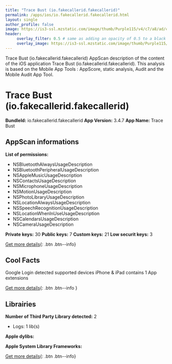 ```yaml
---
title: "Trace Bust (io.fakecallerid.fakecallerid)"
permalink: /apps/ios/io.fakecallerid.fakecallerid.html
layout: single
author_profile: false
image: https://is3-ssl.mzstatic.com/image/thumb/Purple115/v4/c7/a8/ad/c7a8ad8d-3a8b-86d9-43b3-7992f8a0b690/AppIcon-0-0-1x_U007emarketing-0-0-0-7-0-0-sRGB-0-0-0-GLES2_U002c0-512MB-85-220-0-0.png/512x512bb.jpg
header: 
     overlay_filter: 0.5 # same as adding an opacity of 0.5 to a black background
     overlay_image: https://is3-ssl.mzstatic.com/image/thumb/Purple115/v4/c7/a8/ad/c7a8ad8d-3a8b-86d9-43b3-7992f8a0b690/AppIcon-0-0-1x_U007emarketing-0-0-0-7-0-0-sRGB-0-0-0-GLES2_U002c0-512MB-85-220-0-0.png/512x512bb.jpg
---
```

Trace Bust (io.fakecallerid.fakecallerid) AppScan description of the content of the iOS application Trace Bust (io.fakecallerid.fakecallerid). This analysis is based on the Mobile App Tools : AppScore, static analysis, Audit and the Mobile Audit App Tool.

# Trace Bust (io.fakecallerid.fakecallerid)

**BundleId:** io.fakecallerid.fakecallerid
**App Version:** 3.4.7
**App Name:** Trace Bust


## AppScan informations 

**List of permissions:** 
- NSBluetoothAlwaysUsageDescription
- NSBluetoothPeripheralUsageDescription
- NSAppleMusicUsageDescription
- NSContactsUsageDescription
- NSMicrophoneUsageDescription
- NSMotionUsageDescription
- NSPhotoLibraryUsageDescription
- NSLocationAlwaysUsageDescription
- NSSpeechRecognitionUsageDescription
- NSLocationWhenInUseUsageDescription
- NSCalendarsUsageDescription
- NSCameraUsageDescription
  
  
**Private keys:** 30
**Public keys:** 7
**Custom keys:** 21
**Low securit keys:** 3
  
[Get more details](/pricing.html){: .btn .btn--info}

## Cool Facts

Google Login detected
supported devices iPhone & iPad
contains 1 App extensions
  
[Get more details](/pricing.html){: .btn .btn--info }

## Librairies 
**Number of Third Party Library detected:** 2
- Logs: 1 lib(s)


**Apple dylibs:**


**Apple System Library Frameworks:**


  
[Get more details](/pricing.html){: .btn .btn--info}

